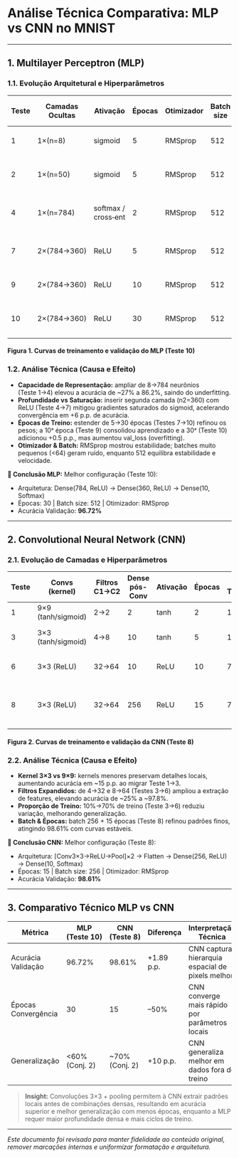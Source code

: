 # Análise Técnica Comparativa: MLP vs CNN no MNIST

---

## 1. Multilayer Perceptron (MLP)

### 1.1. Evolução Arquitetural e Hiperparâmetros

| Teste | Camadas Ocultas | Ativação            | Épocas | Otimizador | Batch size | Acurácia Validação (%) | Observações                               |
| ----- | --------------- | ------------------- | ------ | ---------- | ---------- | ---------------------- | ----------------------------------------- |
| 1     | 1×(n=8)         | sigmoid             | 5      | RMSprop    | 512        | 28.0                   | Underfitting; capacidade insuficiente     |
| 2     | 1×(n=50)        | sigmoid             | 5      | RMSprop    | 512        | 79.0                   | Aumento de neurônios → ganho expressivo   |
| 4     | 1×(n=784)       | softmax / cross‑ent | 2      | RMSprop    | 512        | 86.22                  | Transição para softmax + cross‑entropy    |
| 7     | 2×(784→360)     | ReLU                | 5      | RMSprop    | 512        | 92.24                  | ReLU reduz saturação, +6 p.p. de acurácia |
| 9     | 2×(784→360)     | ReLU                | 10     | RMSprop    | 512        | 96.20                  | +5 épocas consolidam aprendizado          |
| 10    | 2×(784→360)     | ReLU                | 30     | RMSprop    | 512        | **96.72**              | Overfitting discreto; performance máxima  |

#### Figura 1. Curvas de treinamento e validação do MLP (Teste 10)


### 1.2. Análise Técnica (Causa e Efeito)

- **Capacidade de Representação:** ampliar de 8→784 neurônios (Teste 1→4) elevou a acurácia de ~27% a 86.2%, saindo do underfitting.
- **Profundidade vs Saturação:** inserir segunda camada (n2=360) com ReLU (Teste 4→7) mitigou gradientes saturados do sigmoid, acelerando convergência em +6 p.p. de acurácia.
- **Épocas de Treino:** estender de 5→30 épocas (Testes 7→10) refinou os pesos; a 10ᵃ época (Teste 9) consolidou aprendizado e a 30ᵃ (Teste 10) adicionou +0.5 p.p., mas aumentou val_loss (overfitting).
- **Otimizador & Batch:** RMSprop mostrou estabilidade; batches muito pequenos (<64) geram ruído, enquanto 512 equilibra estabilidade e velocidade.

**🔑 Conclusão MLP:** Melhor configuração (Teste 10):

- Arquitetura: Dense(784, ReLU) → Dense(360, ReLU) → Dense(10, Softmax)
- Épocas: 30 | Batch size: 512 | Otimizador: RMSprop
- Acurácia Validação: **96.72%**

---

## 2. Convolutional Neural Network (CNN)

### 2.1. Evolução de Camadas e Hiperparâmetros

| Teste | Convs (kernel)     | Filtros C1→C2 | Dense pós-Conv | Ativação | Épocas | % Treino | Otimizador + Perda  | Acurácia Validação (%) | Observações                                |
| ----- | ------------------ | ------------- | -------------- | -------- | ------ | -------- | ------------------- | ---------------------- | ------------------------------------------ |
| 1     | 9×9 (tanh/sigmoid) | 2→2           | 2              | tanh     | 2      | 10%      | Adadelta + hinge    | ~9.0                   | Underfitting extremo                       |
| 3     | 3×3 (tanh/sigmoid) | 4→8           | 10             | tanh     | 5      | 10%      | RMSprop + cross-ent | ~25                    | Saturação ainda presente                   |
| 6     | 3×3 (ReLU)         | 32→64         | 10             | ReLU     | 10     | 70%      | RMSprop + cross-ent | ~97.8                  | Deep stack + melhora generalização         |
| 8     | 3×3 (ReLU)         | 32→64         | 256            | ReLU     | 15     | 70%      | RMSprop + cross-ent | **98.61**              | Melhor balanço capacidade vs generalização |

#### Figura 2. Curvas de treinamento e validação da CNN (Teste 8)


### 2.2. Análise Técnica (Causa e Efeito)

- **Kernel 3×3 vs 9×9:** kernels menores preservam detalhes locais, aumentando acurácia em ~15 p.p. ao migrar Teste 1→3.
- **Filtros Expandidos:** de 4→32 e 8→64 (Testes 3→6) ampliou a extração de features, elevando acurácia de ~25% a ~97.8%.
- **Proporção de Treino:** 10%→70% de treino (Teste 3→6) reduziu variação, melhorando generalização.
- **Batch & Épocas:** batch 256 + 15 épocas (Teste 8) refinou padrões finos, atingindo 98.61% com curvas estáveis.

**🔑 Conclusão CNN:** Melhor configuração (Teste 8):

- Arquitetura: [Conv3×3→ReLU→Pool]×2 → Flatten → Dense(256, ReLU) → Dense(10, Softmax)
- Épocas: 15 | Batch size: 256 | Otimizador: RMSprop
- Acurácia Validação: **98.61%**

---

## 3. Comparativo Técnico MLP vs CNN

| Métrica             | MLP (Teste 10) | CNN (Teste 8)   | Diferença  | Interpretação Técnica                            |
| ------------------- | -------------- | --------------- | ---------- | ------------------------------------------------ |
| Acurácia Validação  | 96.72%         | 98.61%          | +1.89 p.p. | CNN captura hierarquia espacial de pixels melhor |
| Épocas Convergência | 30             | 15              | –50%       | CNN converge mais rápido por parâmetros locais   |
| Generalização       | <60% (Conj. 2) | ~70% (Conj. 2)  | +10 p.p.   | CNN generaliza melhor em dados fora do treino    |

> **Insight:** Convoluções 3×3 + pooling permitem à CNN extrair padrões locais antes de combinações densas, resultando em acurácia superior e melhor generalização com menos épocas, enquanto a MLP requer maior profundidade densa e mais ciclos de treino.

---

*Este documento foi revisado para manter fidelidade ao conteúdo original, remover marcações internas e uniformizar formatação e arquitetura.*


